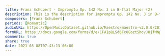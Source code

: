 ```yaml
---
title: Franz Schubert - Impromptu Op. 142 No. 3 in B-flat Major (2)
description: This is the description for Impromptu Op. 142 No. 3 in B-flat Major by Franz Schubert
composers: [Franz Schubert]
periods: [Romantic]
audioURL: https://OpenMusicDataset.github.io/Maestro/maestro-v3.0.0/2015/MIDI-Unprocessed_R2_D1-2-3-6-7-8-11_mid--AUDIO-from_mp3_07_R2_2015_wav--3.midi
formURL: https://docs.google.com/forms/d/e/1FAIpQLSd6Fc8Gozt5hovJHjfMNpOAI2fNO2_IUOQrf2H2dIC_Ydyusg/viewform
comments: true
share: true
date: 2021-08-08T07:43:13-06:00
---
```

